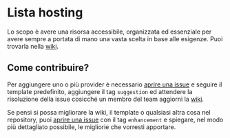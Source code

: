 # Lista hosting
Lo scopo è avere una risorsa accessibile, organizzata ed essenziale per avere sempre a portata di mano una vasta scelta in base alle esigenze. Puoi trovarla nella [wiki](https://github.com/WebDeveloperItaliani/hosting-list/wiki).

## Come contribuire?
Per aggiungere uno o più provider è necessario [aprire una issue](https://github.com/WebDeveloperItaliani/hosting-list/issues/new) e seguire il template predefinito, aggiungere il tag `suggestion` ed attendere la risoluzione della issue cosicché un membro del team aggiorni la [wiki](https://github.com/WebDeveloperItaliani/hosting-list/wiki).

Se pensi si possa migliorare la wiki, il template o qualsiasi altra cosa nel repository, puoi [aprire una issue](https://github.com/WebDeveloperItaliani/hosting-list/issues/new) con il tag `enhancement` e spiegare, nel modo più dettagliato possibile, le migliorie che vorresti apportare.
